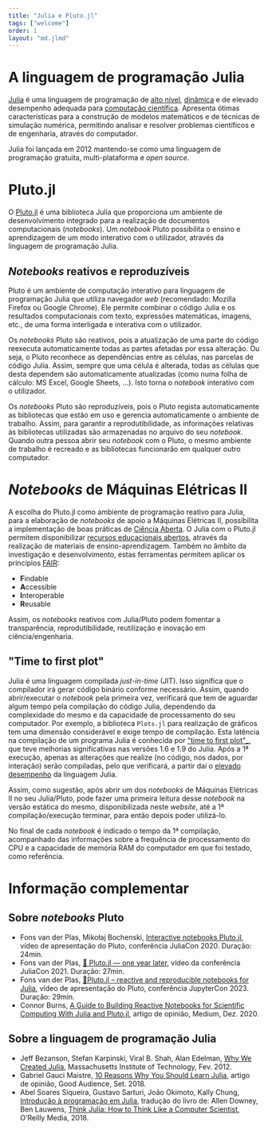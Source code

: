 ```yaml
---
title: "Julia e Pluto.jl"
tags: ["welcome"]
order: 1
layout: "md.jlmd"
---
```


# A linguagem de programação Julia 
[Julia](https://en.wikipedia.org/wiki/Julia_(programming_language)) é uma linguagem de programação de [alto nível](https://en.wikipedia.org/wiki/High-level_programming_language), [dinâmica](https://en.wikipedia.org/wiki/Dynamic_programming_language) e de elevado desempenho adequada para [computação científica](https://pt.wikipedia.org/wiki/Computa%C3%A7%C3%A3o_cient%C3%ADfica). Apresenta ótimas características para a construção de modelos matemáticos e de técnicas de simulação numérica, permitindo analisar e resolver problemas científicos e de engenharia, através do computador.

Julia foi lançada em 2012 mantendo-se como uma linguagem de programação gratuita, multi-plataforma e *open source*.

# Pluto.jl
O [Pluto.jl](https://plutojl.org/) é uma biblioteca Julia que proporciona um ambiente de desenvolvimento integrado para a realização de documentos computacionais (*notebooks*). 
Um *notebook* Pluto possibilita o ensino e aprendizagem de um modo interativo com o utilizador, através da linguagem de programação Julia.

## *Notebooks* reativos e reproduzíveis
Pluto é um ambiente de computação interativo para linguagem de programação Julia que utiliza navegador *web* (recomendado: Mozilla Firefox ou Google Chrome). 
Ele permite combinar o código Julia e os resultados computacionais com texto, expressões matemáticas, imagens, etc., de uma forma interligada e interativa com o utilizador. 

Os *notebooks* Pluto são reativos, pois a atualização de uma parte do código reexecuta automaticamente todas as partes afetadas por essa alteração. 
Ou seja, o Pluto reconhece as dependências entre as células, nas parcelas de código Julia. Assim, sempre que uma célula é alterada, todas as células que desta dependem são automaticamente atualizadas (como numa folha de cálculo: MS Excel, Google Sheets, ...). Isto torna o *notebook* interativo com o utilizador.

Os *notebooks* Pluto são reproduzíveis, pois o Pluto regista automaticamente as bibliotecas que estão em uso e gerencia automaticamente o ambiente de trabalho. 
Assim, para garantir a reprodutibilidade, as informações relativas às bibliotecas utilizadas são armazenadas no arquivo do seu *notebook*. 
Quando outra pessoa abrir seu *notebook* com o Pluto, o mesmo ambiente de trabalho é recreado e as bibliotecas funcionarão em qualquer outro computador.


# *Notebooks* de Máquinas Elétricas II
A escolha do Pluto.jl como ambiente de programação reativo para Julia, para a elaboração de *notebooks* de apoio a Máquinas Elétricas II, possibilita a implementação de boas práticas de [Ciência Aberta](https://www.ciencia-aberta.pt/). O Julia com o Pluto.jl permitem disponibilizar [recursos educacionais abertos](https://en.wikipedia.org/wiki/Open_educational_resources), através da realização de materiais de ensino-aprendizagem. Também no âmbito da investigação e desenvolvimento, estas ferramentas permitem aplicar os princípios [FAIR](https://openscience.eu/):

- **F**indable
- **A**ccessible
- **I**nteroperable
- **R**eusable

Assim, os *notebooks* reativos com Julia/Pluto podem fomentar a transparência, reprodutibilidade, reutilização e inovação em ciência/engenharia.


## "Time to first plot"
Julia é uma linguagem compilada *just-in-time* (JIT). Isso significa que o compilador irá gerar código binário conforme necessário. Assim, quando abrir/executar o *notebook* pela primeira vez, verificará que tem de aguardar algum tempo pela compilação do código Julia, dependendo da complexidade do mesmo e da capacidade de processamento do seu computador. Por exemplo, a biblioteca `Plots.jl` para realização de gráficos tem uma dimensão considerável e exige tempo de compilação. Esta latência na compilação de um programa Julia é conhecida por ["time to first plot"_](https://lwn.net/Articles/856819/), que teve melhorias significativas nas versões 1.6 e 1.9 do Julia. Após a 1ª execução, apenas as alterações que realize (no código, nos dados, por interação) serão compiladas, pelo que verificará, a partir daí o [elevado desempenho](https://julialang.org/benchmarks/) da linguagem Julia.

Assim, como sugestão, após abrir um dos *notebooks* de Máquinas Elétricas II no seu Julia/Pluto, pode fazer uma primeira leitura desse *notebook* na versão estática do mesmo, disponibilizada neste *website*, até a 1ª compilação/execução terminar, para então depois poder utilizá-lo.

No final de cada *notebook* é indicado o tempo da 1ª compilação, acompanhado das informações sobre a frequência de processamento do CPU e a capacidade de memória RAM do computador em que foi testado, como referência.


# Informação complementar

## Sobre *notebooks* Pluto

- Fons van der Plas, Mikołaj Bochenski, [Interactive notebooks Pluto.jl](https://youtu.be/IAF8DjrQSSk), vídeo de apresentação do Pluto, conferência JuliaCon 2020. Duração: 24min.
- Fons van der Plas, [🎈 Pluto.jl — one year later](https://youtu.be/HiI4jgDyDhY), vídeo da conferência JuliaCon 2021. Duração: 27min.
- Fons van der Plas, [🎈Pluto.jl – reactive and reproducible notebooks for Julia](https://www.youtube.com/watch?v=Rg3r3gG4nQo), vídeo de apresentação do Pluto, conferência JupyterCon 2023. Duração: 29min.
- Connor Burns, [A Guide to Building Reactive Notebooks for Scientific Computing With Julia and Pluto.jl](https://medium.com/swlh/a-guide-to-building-reactive-notebooks-for-scientific-computing-with-julia-and-pluto-jl-1a2c0c455d51), artigo de opinião, Medium, Dez. 2020.


## Sobre a linguagem de programação Julia

- Jeff Bezanson, Stefan Karpinski, Viral B. Shah, Alan Edelman, [Why We Created Julia](https://julialang.org/blog/2012/02/why-we-created-julia/), Massachusetts Institute of Technology, Fev. 2012.
- Gabriel Gauci Maistre, [10 Reasons Why You Should Learn Julia](https://blog.goodaudience.com/10-reasons-why-you-should-learn-julia-d786ac29c6ca), artigo de opinião, Good Audience, Set. 2018.
- Abel Soares Siqueira, Gustavo Sarturi, João Okimoto, Kally Chung, [Introdução à programação em Julia](https://juliaintro.github.io/JuliaIntroBR.jl/), tradução do livro de: Allen Downey, Ben Lauwens, [Think Julia: How to Think Like a Computer Scientist](https://benlauwens.github.io/ThinkJulia.jl/latest/book.html), O’Reilly Media, 2018. 
